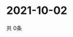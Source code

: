 # 2021-10-02
  共 0条

  <!-- BEGIN -->
  <!-- 最后更新时间Sat Oct 02 2021 15:03:07 GMT+0000 (Coordinated Universal Time) -->
  
  <!-- END -->
  
  